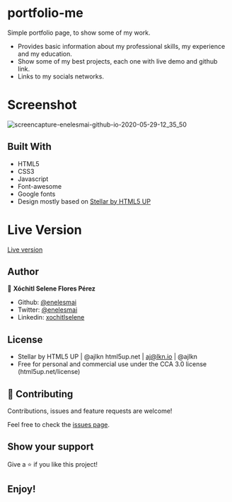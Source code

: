 # portfolio-me
Simple portfolio page, to show some of my work.
* Provides basic information about my professional skills, my experience and my education.
* Show some of my best projects, each one with live demo and github link.
* Links to my socials networks.

# Screenshot
![screencapture-enelesmai-github-io-2020-05-29-12_35_50](https://user-images.githubusercontent.com/5160907/83288472-05f97180-a1a9-11ea-8136-b22d6a17214d.png)

## Built With

* HTML5
* CSS3
* Javascript
* Font-awesome
* Google fonts
* Design mostly based on [Stellar by HTML5 UP](https://html5up.net/stellar)

# Live Version
[Live version](https://enelesmai.github.io/)

## Author

👤 **Xóchitl Selene Flores Pérez**

- Github: [@enelesmai](https://github.com/enelesmai)
- Twitter: [@enelesmai](https://twitter.com/enelesmai)
- Linkedin: [xochitlselene](https://linkedin.com/in/xochitlselene)

## License
* Stellar by HTML5 UP | @ajlkn
html5up.net | aj@lkn.io | @ajlkn
* Free for personal and commercial use under the CCA 3.0 license (html5up.net/license)

## 🤝 Contributing

Contributions, issues and feature requests are welcome!

Feel free to check the [issues page](issues/).


## Show your support

Give a ⭐️ if you like this project!

## Enjoy!